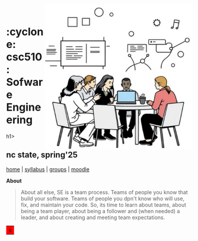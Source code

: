 <a name=#top><p>&nbsp;<img align=right width=400 src="/img/banner.png">
<h1> :cyclone:  csc510: Sofware Engineering</h1>h1>
<h2>nc state, spring'25</h2>

[home](home) | [syllabus](syllabus) | [groups](groups) | [moodle](moodle)

**About**
> About all else, SE is a team process. Teams of people you know that build your software. Teams of people you dpn't  know who will use, fix, and maintain your code.  So, its time to learn about teams, about being a team player, about being a follower and (when needed) a leader, and about creating and meeting team expectations. 


<table>
  <tr bgcolor=red>
    <td>s</td>
  </tr>
</table> 
